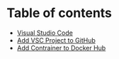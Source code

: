 # Table of contents

* [Visual Studio Code](README.md)
* [Add VSC Project to GitHub](add-vsc-project-to-github.md)
* [Add Contrainer to Docker Hub](add-docker-to-dockerhub.md)


